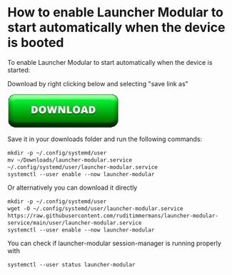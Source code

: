 # How to enable Launcher Modular to start automatically when the device is booted

To enable Launcher Modular to start automatically when the device is started:

Download by right clicking below and selecting "save link as"

[![download](https://github.com/Fuseteam/linus-proof/blob/main/images/download.png)](https://raw.githubusercontent.com/ruditimmermans/launcher-modular-service/main/user/launcher-modular.service)

Save it in your downloads folder and run the following commands:
```
mkdir -p ~/.config/systemd/user
mv ~/Downloads/launcher-modular.service ~/.config/systemd/user/launcher-modular.service
systemctl --user enable --now launcher-modular
```

Or alternatively you can download it directly
```
mkdir -p ~/.config/systemd/user
wget -O ~/.config/systemd/user/launcher-modular.service https://raw.githubusercontent.com/ruditimmermans/launcher-modular-service/main/user/launcher-modular.service
systemctl --user enable --now launcher-modular
```

You can check if launcher-modular session-manager is running properly with
```
systemctl --user status launcher-modular
```
